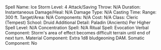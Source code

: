
Spell Name: Ice Storm
Level: 4
Attack/Saving Throw: N/A
Duration: Instantaneous
Damage/Heal: N/A
Damage Type: N/A
Casting Time: 
Range: 300 ft.
Target/Area: N/A
Components: N/A
Cost: N/A
Class: Cleric (Tempest)
School:  Druid
Additional Detail:  Paladin (Ancients)
Per Higher Spell Level: N/A
Concentration Spell: N/A
Ritual Spell: Evocation
Verbal Component: Storm's area of effect becomes difficult terrain until end of next turn.
Material Component: Extra 1d8 bludgeoning DAM.
Somatic Component: No
